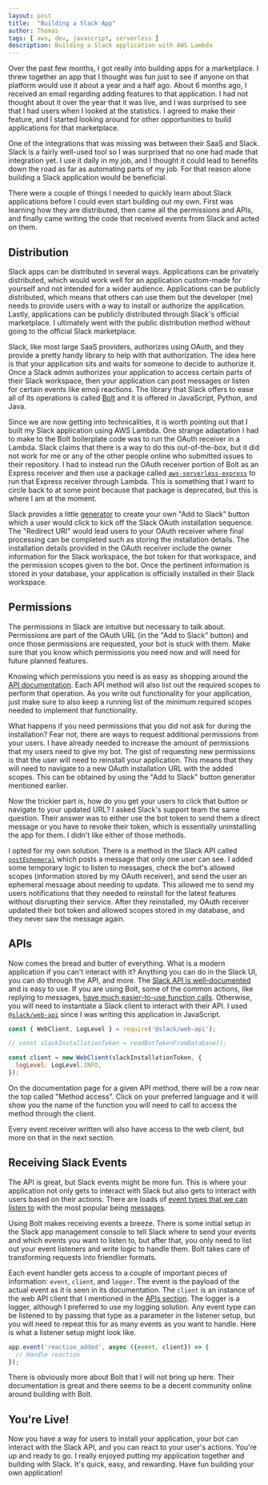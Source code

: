 ```yaml
---
layout: post
title:  "Building a Slack App"
author: Thomas
tags: [ aws, dev, javascript, serverless ]
description: Building a Slack application with AWS Lambda
---
```


Over the past few months, I got really into building apps for a marketplace. I threw together an app that I thought was fun just to see if anyone on that platform would use it about a year and a half ago. About 6 months ago, I received an email regarding adding features to that application. I had not thought about it over the year that it was live, and I was surprised to see that I had users when I looked at the statistics. I agreed to make their feature, and I started looking around for other opportunities to build applications for that marketplace.

One of the integrations that was missing was between their SaaS and Slack. Slack is a fairly well-used tool so I was surprised that no one had made that integration yet. I use it daily in my job, and I thought it could lead to benefits down the road as far as automating parts of my job. For that reason alone building a Slack application would be beneficial.

There were a couple of things I needed to quickly learn about Slack applications before I could even start building out my own. First was learning how they are distributed, then came all the permissions and APIs, and finally came writing the code that received events from Slack and acted on them.

## Distribution

Slack apps can be distributed in several ways. Applications can be privately distributed, which would work well for an application custom-made for yourself and not intended for a wider audience. Applications can be publicly distributed, which means that others can use them but the developer (me) needs to provide users with a way to install or authorize the application. Lastly, applications can be publicly distributed through Slack's official marketplace. I ultimately went with the public distribution method without going to the official Slack marketplace.

Slack, like most large SaaS providers, authorizes using OAuth, and they provide a pretty handy library to help with that authorization. The idea here is that your application sits and waits for someone to decide to authorize it. Once a Slack admin authorizes your application to access certain parts of their Slack workspace, then your application can post messages or listen for certain events like emoji reactions. The library that Slack offers to ease all of its operations is called [Bolt](https://api.slack.com/tools/bolt) and it is offered in JavaScript, Python, and Java.

Since we are now getting into technicalities, it is worth pointing out that I built my Slack application using AWS Lambda. One strange adaptation I had to make to the Bolt boilerplate code was to run the OAuth receiver in a Lambda. Slack claims that there is a way to do this out-of-the-box, but it did not work for me or any of the other people online who submitted issues to their repository. I had to instead run the OAuth receiver portion of Bolt as an Express receiver and then use a package called [`aws-serverless-express`](https://www.npmjs.com/package/aws-serverless-express) to run that Express receiver through Lambda. This is something that I want to circle back to at some point because that package is deprecated, but this is where I am at the moment.

Slack provides a little [generator](https://api.slack.com/authentication/oauth-v2#buttongen) to create your own "Add to Slack" button which a user would click to kick off the Slack OAuth installation sequence. The "Redirect URI" would lead users to your OAuth receiver where final processing can be completed such as storing the installation details. The installation details provided in the OAuth receiver include the owner information for the Slack workspace, the bot token for that workspace, and the permission scopes given to the bot. Once the pertinent information is stored in your database, your application is officially installed in their Slack workspace.

## Permissions

The permissions in Slack are intuitive but necessary to talk about. Permissions are part of the OAuth URL (in the "Add to Slack" button) and once those permissions are requested, your bot is stuck with them. Make sure that you know which permissions you need now and will need for future planned features.

Knowing which permissions you need is as easy as shopping around the [API documentation](https://api.slack.com/methods). Each API method will also list out the required scopes to perform that operation. As you write out functionality for your application, just make sure to also keep a running list of the minimum required scopes needed to implement that functionality.

What happens if you need permissions that you did not ask for during the installation? Fear not, there are ways to request additional permissions from your users. I have already needed to increase the amount of permissions that my users need to give my bot. The gist of requesting new permissions is that the user will need to reinstall your application. This means that they will need to navigate to a new OAuth installation URL with the added scopes. This can be obtained by using the "Add to Slack" button generator mentioned earlier.

Now the trickier part is, how do you get your users to click that button or navigate to your updated URL? I asked Slack's support team the same question. Their answer was to either use the bot token to send them a direct message or you have to revoke their token, which is essentially uninstalling the app for them. I didn't like either of those methods.

I opted for my own solution. There is a method in the Slack API called [`postEphemeral`](https://api.slack.com/methods/chat.postEphemeral) which posts a message that only one user can see. I added some temporary logic to listen to messages, check the bot's allowed scopes (information stored by my OAuth receiver), and send the user an ephemeral message about needing to update. This allowed me to send my users notifications that they needed to reinstall for the latest features without disrupting their service. After they reinstalled, my OAuth receiver updated their bot token and allowed scopes stored in my database, and they never saw the message again.

## APIs

Now comes the bread and butter of everything. What is a modern application if you can't interact with it? Anything you can do in the Slack UI, you can do through the API, and more. The [Slack API is well-documented](https://api.slack.com/methods) and is easy to use. If you are using Bolt, some of the common actions, like replying to messages, [have much easier-to-use function calls](https://slack.dev/bolt-js/concepts#message-sending). Otherwise, you will need to instantiate a Slack client to interact with their API. I used [`@slack/web-api`](https://www.npmjs.com/package/@slack/web-api) since I was writing this application in JavaScript.

```js
const { WebClient, LogLevel } = require('@slack/web-api');

// const slackInstallationToken = readBotTokenFromDatabase();

const client = new WebClient(slackInstallationToken, {
  logLevel: LogLevel.INFO,
});
```

On the documentation page for a given API method, there will be a row near the top called "Method access". Click on your preferred language and it will show you the name of the function you will need to call to access the method through the client.

Every event receiver written will also have access to the web client, but more on that in the next section.

## Receiving Slack Events

The API is great, but Slack events might be more fun. This is where your application not only gets to interact with Slack but also gets to interact with users based on their actions. There are loads of [event types that we can listen to](https://api.slack.com/events) with the most popular being [messages](https://api.slack.com/events/message).

Using Bolt makes receiving events a breeze. There is some initial setup in the Slack app management console to tell Slack where to send your events and which events you want to listen to, but after that, you only need to list out your event listeners and write logic to handle them. Bolt takes care of transforming requests into friendlier formats.

Each event handler gets access to a couple of important pieces of information: `event`, `client`, and `logger`. The event is the payload of the actual event as it is seen in its documentation. The `client` is an instance of the web API client that I mentioned in the [APIs section](#apis). The logger is a logger, although I preferred to use my logging solution. Any event type can be listened to by passing that type as a parameter in the listener setup, but you will need to repeat this for as many events as you want to handle. Here is what a listener setup might look like.

```js
app.event('reaction_added', async ({event, client}) => {
  // Handle reaction
});
```

There is obviously more about Bolt that I will not bring up here. Their documentation is great and there seems to be a decent community online around building with Bolt.

## You're Live!

Now you have a way for users to install your application, your bot can interact with the Slack API, and you can react to your user's actions. You're up and ready to go. I really enjoyed putting my application together and building with Slack. It's quick, easy, and rewarding. Have fun building your own application!
